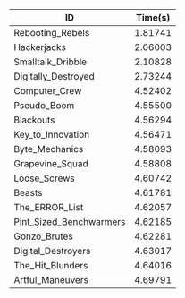 |ID|Time(s)|
|-|-|
|Rebooting_Rebels|1.81741|
|Hackerjacks|2.06003|
|Smalltalk_Dribble|2.10828|
|Digitally_Destroyed|2.73244|
|Computer_Crew|4.52402|
|Pseudo_Boom|4.55500|
|Blackouts|4.56294|
|Key_to_Innovation|4.56471|
|Byte_Mechanics|4.58093|
|Grapevine_Squad|4.58808|
|Loose_Screws|4.60742|
|Beasts|4.61781|
|The_ERROR_List|4.62057|
|Pint_Sized_Benchwarmers|4.62185|
|Gonzo_Brutes|4.62281|
|Digital_Destroyers|4.63017|
|The_Hit_Blunders|4.64016|
|Artful_Maneuvers|4.69791|
